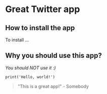 # Great Twitter app

## How to install the app

To install ...

## Why you should use this app?

_You should NOT use it :)_

```
print('Hello, world!')
```

> "This is a great app!" - Somebody

